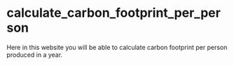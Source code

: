 # calculate_carbon_footprint_per_person
Here in this website you will be able to calculate carbon footprint per person produced in a year.
